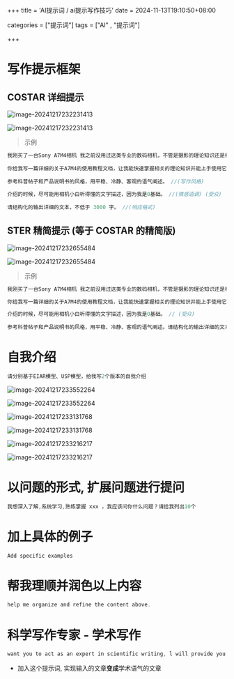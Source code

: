 +++
title = 'AI提示词 / ai提示写作技巧'
date = 2024-11-13T19:10:50+08:00



categories = ["提示词"] 
tags = ["AI" , "提示词"]

+++



# 写作提示框架

## **COSTAR** 详细提示

![image-20241217232231413](../img/image-20241217232231413.png)

![image-20241217232231413](./img/image-20241217232231413.png)

> 示例

```c
我刚买了一台Sony A7M4相机 我之前没用过这类专业的数码相机，不管是摄影的理论知识还是相机的功能参数，对这方面的知识储备几乎为0。  //(背景信息)
    
你给我写一篇详细的关于A7M4的使用教程文档，让我能快速掌握相关的理论知识并能上手使用它 .     //(任务目标)
    
参考科普帖子和产品说明书的风格，用平稳、冷静、客观的语气阐述。 //(写作风格)
    
介绍的时候，尽可能用相机小白听得懂的文字描述，因为我是0基础。 //(情感语调) (受众)
    
请结构化的输出详细的文本，不低于 3000 字。 //(响应格式)
```



## **STER** 精简提示 (等于 COSTAR 的精简版)

![image-20241217232655484](../img/image-20241217232655484.png)

![image-20241217232655484](./img/image-20241217232655484.png)

> 示例

```c
我刚买了一台Sony A7M4相机 我之前没用过这类专业的数码相机，不管是摄影的理论知识还是相机的功能参数，对这方面的知识储备几乎为0。  //(背景信息)

你给我写一篇详细的关于A7M4的使用教程文档，让我能快速掌握相关的理论知识并能上手使用它。   //(任务目标)

介绍的时候，尽可能用相机小白听得懂的文字描述，因为我是0基础。 // (受众)
    
参考科普帖子和产品说明书的风格，用平稳、冷静、客观的语气阐述。请结构化的输出详细的文本，不低于 3000 字。   //(输出要求)
```



# 自我介绍 

```c
请分别基于EIAR模型、USP模型，给我写2个版本的自我介绍
```

![image-20241217233552264](../img/image-20241217233552264.png)

![image-20241217233552264](./img/image-20241217233552264.png)

![image-20241217233131768](../img/image-20241217233131768.png)

![image-20241217233131768](./img/image-20241217233131768.png)



![image-20241217233216217](../img/image-20241217233216217.png)

![image-20241217233216217](./img/image-20241217233216217.png)

# 以问题的形式, 扩展问题进行提问



```c
我想深入了解,系统学习,熟练掌握 xxx ，我应该问你什么问题？请给我列出10个
```

# 加上具体的例子   

```c
Add specific examples
```

# 帮我理顺并润色以上内容   

```c
help me organize and refine the content above.
```

# 科学写作专家 - 学术写作

```c
want you to act as an expert in scientific writing, l will provide you with some paragraphs in English and your task is to improve the spelling, grammar clarity, conciseness and overalreadability of the text providedwhile breaking down longsentences, reducing repetitionand providing improvementsuggestions. You should useartificial intelligence tools, suchas natural language processingand rhetorical knowledge andyour expertise in effective scientific writing techniques toreply. Provide the output as a markdown table with the head in Chinese. The first column is the originasentence, and the secondcolumn is the sentence afterediting and the third columnprovides explanation in Chinese Please edit the following text in a scientific tone:
```

- 加入这个提示词, 实现输入的文章**变成**学术语气的文章

